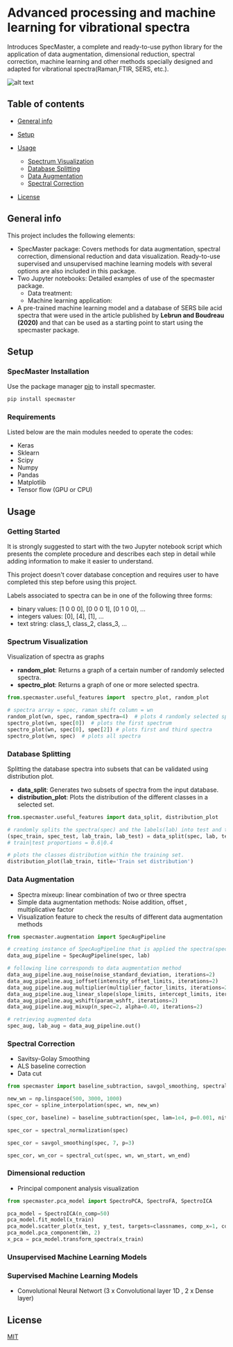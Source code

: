 # Advanced processing and machine learning for vibrational spectra
Introduces SpecMaster, a complete and ready-to-use python library for the application of data augmentation, dimensional reduction, spectral correction, machine learning and other methods specially designed and adapted for vibrational spectra(Raman,FTIR, SERS, etc.). 

![alt text](https://github.com/ALebrun-108/Advanced-processing-and-machine-learning-for-vibrational-spectra/blob/master/beta_single_alpha04.png?raw=true)

## Table of contents
* [General info](#general-info)
* [Setup](#Setup)
* [Usage](#Usage)
  * [Spectrum Visualization](#Spectrum-Visualization)
  * [Database Splitting](#Database-Splitting)
  * [Data Augmentation](#Data-Augmentation)
  * [Spectral Correction](#Spectral-Correction)
  
* [License](#License)

## General info

This project includes the following elements: 
- SpecMaster package: Covers methods for data augmentation, spectral correction, dimensional reduction and data visualization. Ready-to-use supervised and unsupervised machine learning models with several options are also included in this package.
- Two Jupyter notebooks: Detailed examples of use of the specmaster package.
  - Data treatment: 
  - Machine learning application: 
- A pre-trained machine learning model and a database of SERS bile acid spectra that were used in the article published by **Lebrun and Boudreau (2020)** and that can be used as a starting point to start using the specmaster package.

## Setup

### SpecMaster Installation

Use the package manager [pip](https://pip.pypa.io/en/stable/) to install specmaster.

```bash
pip install specmaster
```

### Requirements
Listed below are the main modules needed to operate the codes: 

* Keras
* Sklearn
* Scipy
* Numpy
* Pandas
* Matplotlib
* Tensor flow (GPU or CPU)


## Usage

### Getting Started 

It is strongly suggested to start with the two Jupyter notebook script which presents the complete procedure and describes each step in detail while adding information to make it easier to understand. 

This project doesn't cover database conception and requires user to have completed this step before using this project.

Labels associated to spectra can be in one of the following three forms:
- binary values: [1 0 0 0], [0 0 0 1], [0 1 0 0], ...  
- integers values: [0], [4], [1], ... 
- text string: class_1, class_2, class_3, ... 


### Spectrum Visualization
Visualization of spectra as graphs
- **random_plot**: Returns a graph of a certain number of randomly selected spectra.
- **spectro_plot**: Returns a graph of one or more selected spectra.

```python
from.specmaster.useful_features import  spectro_plot, random_plot

# spectra array = spec, raman shift column = wn
random_plot(wn, spec, random_spectra=4)  # plots 4 randomly selected spectra
spectro_plot(wn, spec[0])  # plots the first spectrum
spectro_plot(wn, spec[0], spec[2]) # plots first and third spectra
spectro_plot(wn, spec)  # plots all spectra
```

### Database Splitting
Splitting the database spectra into subsets that can be validated using distribution plot.

- **data_split**: Generates two subsets of spectra from the input database.
- **distribution_plot**: Plots the distribution of the different classes in a selected set.

```python
from.specmaster.useful_features import data_split, distribution_plot

# randomly splits the spectra(spec) and the labels(lab) into test and training subsets.
(spec_train, spec_test, lab_train, lab_test) = data_split(spec, lab, test_size=0.4)  
# train|test proportions = 0.6|0.4

# plots the classes distribution within the training set.
distribution_plot(lab_train, title='Train set distribution')
```

### Data Augmentation
* Spectra mixeup: linear combination of two or three spectra 
* Simple data augmentation methods: Noise addition, offset , multiplicative factor
* Visualization feature to check the results of different data augmentation methods

```python
from specmaster.augmentation import SpecAugPipeline 

# creating instance of SpecAugPipeline that is applied the spectra(spec) and the labels(lab)
data_aug_pipeline = SpecAugPipeline(spec, lab)

# following line corresponds to data augmentation method 
data_aug_pipeline.aug_noise(noise_standard_deviation, iterations=2)
data_aug_pipeline.aug_ioffset(intensity_offset_limits, iterations=2)
data_aug_pipeline.aug_multiplier(multiplier_factor_limits, iterations=2)
data_aug_pipeline.aug_linear_slope(slope_limits, intercept_limits, iterations=2)
data_aug_pipeline.aug_wshift(param_wshft, iterations=2)
data_aug_pipeline.aug_mixup(n_spec=2, alpha=0.40, iterations=2)

# retrieving augmented data
spec_aug, lab_aug = data_aug_pipeline.out()
```

### Spectral Correction
* Savitsy-Golay Smoothing
* ALS baseline correction 
* Data cut 
```python
from specmaster import baseline_subtraction, savgol_smoothing, spectral_cut, spectral_normalization, spline_interpolation

new_wn = np.linspace(500, 3000, 1000)
spec_cor = spline_interpolation(spec, wn, new_wn)

(spec_cor, baseline) = baseline_subtraction(spec, lam=1e4, p=0.001, niter=10)

spec_cor = spectral_normalization(spec)

spec_cor = savgol_smoothing(spec, 7, p=3)

spec_cor, wn_cor = spectral_cut(spec, wn, wn_start, wn_end)
```

### Dimensional reduction
* Principal component analysis visualization

```python
from specmaster.pca_model import SpectroPCA, SpectroFA, SpectroICA

pca_model = SpectroICA(n_comp=50)
pca_model.fit_model(x_train)
pca_model.scatter_plot(x_test, y_test, targets=classnames, comp_x=1, comp_y=2)
pca_model.pca_component(Wn, 2)
x_pca = pca_model.transform_spectra(x_train)

```

### Unsupervised Machine Learning Models 

### Supervised Machine Learning Models 
* Convolutional Neural Networt (3 x Convolutional layer 1D , 2 x Dense layer)   

## License
[MIT](https://choosealicense.com/licenses/mit/)
